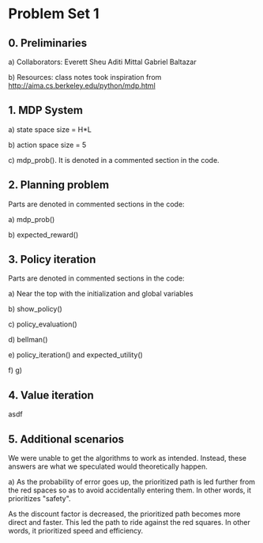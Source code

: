 # Problem Set 1

## 0. Preliminaries

a) Collaborators:
Everett Sheu
Aditi Mittal
Gabriel Baltazar

b) Resources:
class notes
took inspiration from http://aima.cs.berkeley.edu/python/mdp.html


## 1. MDP System

a) state space size = H*L

b) action space size = 5

c) mdp_prob(). It is denoted in a commented section in the code.


## 2. Planning problem

Parts are denoted in commented sections in the code:

a) mdp_prob()

b) expected_reward()


## 3. Policy iteration

Parts are denoted in commented sections in the code:

a) Near the top with the initialization and global variables

b) show_policy()

c) policy_evaluation()

d) bellman()

e) policy_iteration() and expected_utility()

f)
g)


## 4. Value iteration

asdf


## 5. Additional scenarios

We were unable to get the algorithms to work as intended. Instead, these answers are what we speculated would theoretically happen.

a) As the probability of error goes up, the prioritized path is led further from the red spaces so as to avoid accidentally entering them. In other words, it prioritizes "safety".

As the discount factor is decreased, the prioritized path becomes more direct and faster. This led the path to ride against the red squares. In other words, it prioritized speed and efficiency.
